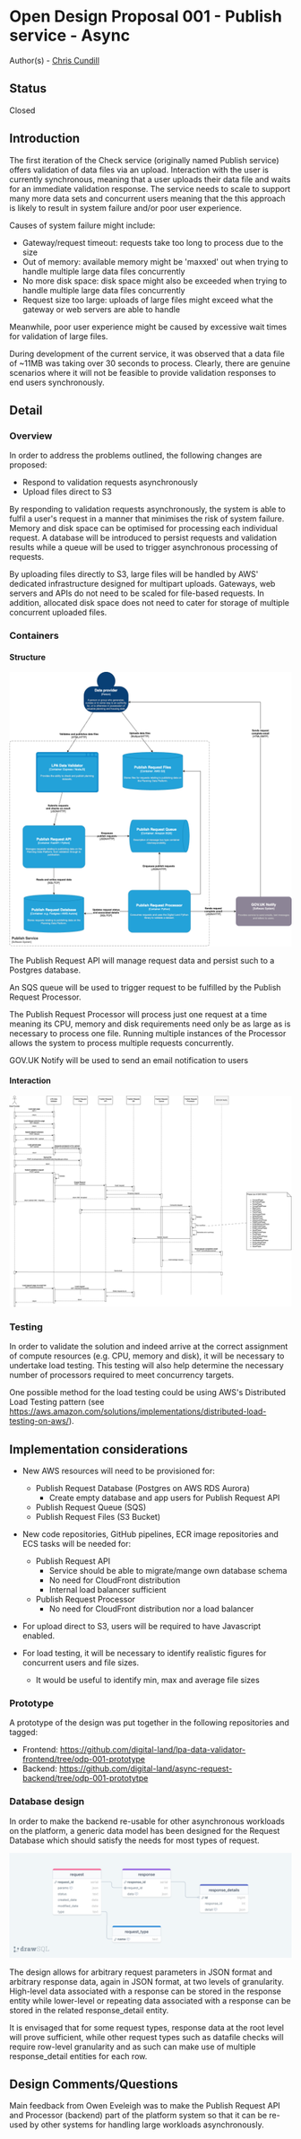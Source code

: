 # Open Design Proposal 001 - Publish service - Async

Author(s) - [Chris Cundill](mailto:chris.cundill@tpximpact.com)

## Status

Closed

## Introduction
The first iteration of the Check service (originally named Publish service) offers validation of data files via an 
upload.  Interaction with the user is currently synchronous, meaning that a user uploads their data file and waits for 
an immediate validation response. The service needs to scale to support many more data sets and concurrent users meaning 
that the this approach is likely to result in system failure and/or poor user experience.

Causes of system failure might include:

 * Gateway/request timeout: requests take too long to process due to the size
 * Out of memory: available memory might be 'maxxed' out when trying to handle multiple large data files concurrently
 * No more disk space: disk space might also be exceeded when trying to handle multiple large data files concurrently
 * Request size too large: uploads of large files might exceed what the gateway or web servers are able to handle

Meanwhile, poor user experience might be caused by excessive wait times for validation of large files.

During development of the current service, it was observed that a data file of ~11MB was taking over 30 seconds to
process.  Clearly, there are genuine scenarios where it will not be feasible to provide validation responses to end
users synchronously.

## Detail

### Overview

In order to address the problems outlined, the following changes are proposed:

 * Respond to validation requests asynchronously
 * Upload files direct to S3

By responding to validation requests asynchronously, the system is able to fulfil a user's request in a manner that
minimises the risk of system failure.  Memory and disk space can be optimised for processing each individual request.
A database will be introduced to persist requests and validation results while a queue will be used to trigger
asynchronous processing of requests.

By uploading files directly to S3, large files will be handled by AWS' dedicated infrastructure designed for multipart
uploads.  Gateways, web servers and APIs do not need to be scaled for file-based requests. In addition, allocated disk
space does not need to cater for storage of multiple concurrent uploaded files.

### Containers

#### Structure

![Planning Data Service System Context](/images/proposals/001-publish-async/containers.drawio.png)


The Publish Request API will manage request data and persist such to a Postgres database.

An SQS queue will be used to trigger request to be fulfilled by the Publish Request Processor.

The Publish Request Processor will process just one request at a time meaning its CPU, memory and disk requirements
need only be as large as is necessary to process one file.  Running multiple instances of the Processor allows the
system to process multiple requests concurrently.

GOV.UK Notify will be used to send an email notification to users

#### Interaction

![Planning Data Service System Context](/images/proposals/001-publish-async/container-interaction.drawio.png)

### Testing

In order to validate the solution and indeed arrive at the correct assignment of compute resources (e.g. CPU, memory and disk),
it will be necessary to undertake load testing.  This testing will also help determine the necessary number of processors
required to meet concurrency targets.

One possible method for the load testing could be using AWS's Distributed Load Testing pattern
(see https://aws.amazon.com/solutions/implementations/distributed-load-testing-on-aws/).


## Implementation considerations

 * New AWS resources will need to be provisioned for:

   * Publish Request Database (Postgres on AWS RDS Aurora)
     * Create empty database and app users for Publish Request API
   * Publish Request Queue (SQS)
   * Publish Request Files (S3 Bucket)

 * New code repositories, GitHub pipelines, ECR image repositories and ECS tasks will be needed for:

   * Publish Request API
      * Service should be able to migrate/mange own database schema
      * No need for CloudFront distribution
      * Internal load balancer sufficient
   * Publish Request Processor
     * No need for CloudFront distribution nor a load balancer

 * For upload direct to S3, users will be required to have Javascript enabled.

 * For load testing, it will be necessary to identify realistic figures for concurrent users and file sizes.
   * It would be useful to identify min, max and average file sizes

### Prototype

A prototype of the design was put together in the following repositories and tagged: 

 * Frontend: https://github.com/digital-land/lpa-data-validator-frontend/tree/odp-001-prototype
 * Backend: https://github.com/digital-land/async-request-backend/tree/odp-001-prototytpe


### Database design

In order to make the backend re-usable for other asynchronous workloads on the platform, a generic data model has
been designed for the Request Database which should satisfy the needs for most types of request.

![Request Database](/images//proposals//001-publish-async/erd.png)

The design allows for arbitrary request parameters in JSON format and arbitrary response data, again in JSON format, at 
two levels of granularity.  High-level data associated with a response can be stored in the response entity while
lower-level or repeating data associated with a response can be stored in the related response_detail entity.

It is envisaged that for some request types, response data at the root level will prove 
sufficient, while other request types such as datafile checks will require row-level granularity and as such can make
use of multiple response_detail entities for each row.

## Design Comments/Questions

Main feedback from Owen Eveleigh was to make the Publish Request API and Processor (backend) part of the platform
system so that it can be re-used by other systems for handling large workloads asynchronously.